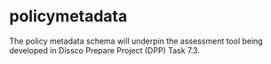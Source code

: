 # policymetadata
The policy metadata schema will underpin the assessment tool being developed in Dissco Prepare Project (DPP) Task 7.3. 
